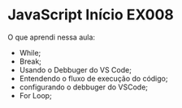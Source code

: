 # JavaScript Início EX008
O que aprendi nessa aula:

*   While;
*   Break;
*   Usando o Debbuger do VS Code;
*   Entendendo o fluxo de execução do código;
*   configurando o debbuger do VSCode;
*   For Loop;